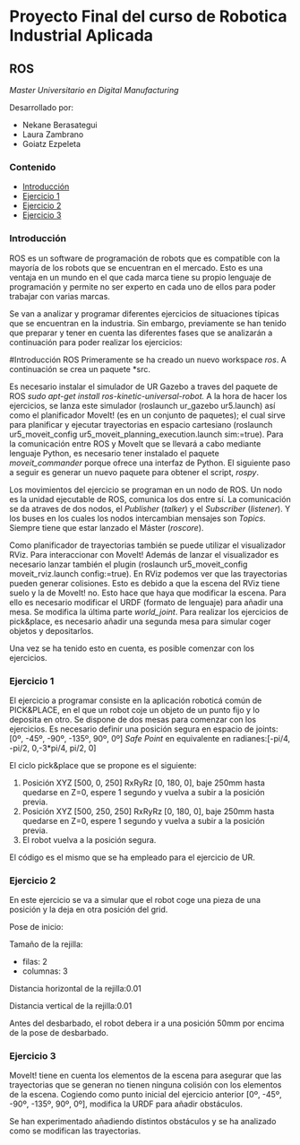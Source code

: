 # Proyecto Final del curso de Robotica Industrial Aplicada
## ROS
*Master Universitario en Digital Manufacturing*

Desarrollado por:
* Nekane Berasategui
* Laura Zambrano
* Goiatz Ezpeleta


### Contenido
- [Introducción](https://github.com/team-GLN/Robotica_ROS/blob/main/README.md#introducci%C3%B3n)
- [Ejercicio 1](https://github.com/team-GLN/Robotica_ROS/blob/main/README.md#ejercicio-1)
- [Ejercicio 2](https://github.com/team-GLN/Robotica_ROS/blob/UR/README.md#ejercicio-2)
- [Ejercicio 3](https://github.com/team-GLN/Robotica_ROS/blob/UR/README.md#ejercicio-3)

### Introducción

ROS es un software de programación de robots que es compatible con la mayoría de los robots que se encuentran en el mercado. Esto es una ventaja en un mundo en el que cada marca tiene su propio lenguaje de programación y permite no ser experto en cada uno de ellos para poder trabajar con varias marcas.

Se van a analizar y programar diferentes ejercicios de situaciones típicas que se encuentran en la industria. Sin embargo, previamente se han tenido que preparar y tener en cuenta las diferentes fases que se analizarán a continuación para poder realizar los ejercicios:

#Introducción ROS
Primeramente se ha creado un nuevo workspace *ros*. A continuación se crea un paquete *src.

Es necesario instalar el simulador de UR Gazebo a traves del paquete de ROS *sudo apt-get install ros-kinetic-universal-robot.* A la hora de hacer los ejercicios, se lanza este simulador (roslaunch ur_gazebo ur5.launch) así como el planificador MoveIt! (es en un conjunto de paquetes); el cual sirve para planificar y ejecutar trayectorias en espacio cartesiano (roslaunch ur5_moveit_config ur5_moveit_planning_execution.launch sim:=true). Para la comunicación entre ROS y MoveIt que se llevará a cabo mediante lenguaje Python, es necesario tener instalado el paquete *moveit_commander* porque ofrece una interfaz de Python. El siguiente paso a seguir es generar un nuevo paquete para obtener el script, *rospy*.

Los movimientos del ejercicio se programan en un nodo de ROS. Un nodo es la unidad ejecutable de ROS, comunica los dos entre sí. La comunicación se da atraves de dos nodos, el *Publisher* (*talker*) y el *Subscriber* (*listener*). Y los buses en los cuales los nodos intercambian mensajes son *Topics*. Siempre tiene que estar lanzado el Máster (*roscore*).

Como planificador de trayectorias también se puede utilizar el visualizador RViz. Para interaccionar con MoveIt! Además de lanzar el visualizador es necesario lanzar también el plugin (roslaunch ur5_moveit_config moveit_rviz.launch config:=true). En RViz podemos ver que las trayectorias pueden generar colisiones. Esto es debido a que la escena del RViz tiene suelo y la de MoveIt! no. Esto hace que haya que modificar la escena. Para ello es necesario modificar el URDF (formato de lenguaje) para añadir una mesa. Se modifica la última parte *world_joint*. Para realizar los ejercicios de pick&place, es necesario añadir una segunda mesa para simular coger objetos y depositarlos.



Una vez se ha tenido esto en cuenta, es posible comenzar con los ejercicios.

### Ejercicio 1

El ejercicio a programar consiste en la aplicación roboticá común de PICK&PLACE, en el que un robot coje un objeto de un punto fijo y lo deposita en otro.
Se dispone de dos mesas para comenzar con los ejercicios. Es necesario definir una posición segura en espacio de joints: [0º, -45º, -90º, -135º, 90º, 0º]
 *Safe Point* en equivalente en radianes:[-pi/4, -pi/2, 0,-3*pi/4, pi/2, 0]

El ciclo pick&place que se propone es el siguiente: 
1. Posición XYZ [500, 0, 250] RxRyRz [0, 180, 0], baje 250mm hasta quedarse en Z=0, espere 1 segundo y vuelva a subir a la posición previa.
2. Posición XYZ [500, 250, 250] RxRyRz [0, 180, 0], baje 250mm hasta quedarse en Z=0, espere 1 segundo y vuelva a subir a la posición previa.
3. El robot vuelva a la posición segura.

El código es el mismo que se ha empleado para el ejercicio de UR.


### Ejercicio 2

En este ejercicio se va a simular que el robot coge una pieza de una posición y la deja en otra posición del grid. 

Pose de inicio:

Tamaño de la rejilla:
* filas: 2
* columnas: 3

Distancia horizontal de la rejilla:0.01

Distancia vertical de la rejilla:0.01

Antes del desbarbado, el robot debera ir a una posición 50mm por encima de la pose de desbarbado.

### Ejercicio 3

MoveIt! tiene en cuenta los elementos de la escena para asegurar que las trayectorias que se generan no tienen ninguna colisión con los elementos de la escena. Cogiendo como punto inicial del ejercicio anterior [0º, -45º, -90º, -135º, 90º, 0º], modifica la URDF para añadir obstáculos.

Se han experimentado añadiendo distintos obstáculos y se ha analizado como se modifican las trayectorias.
